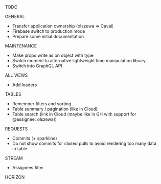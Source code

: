 TODO

GENERAL
- Transfer application ownership (olszewa => Cavai)
- Firebase switch to production mode
- Prepare some initial documentation

MAINTENANCE
- Make props write as on object with type
- Switch moment to alternative lightweight time manipulation library
- Switch into GraphQL API

ALL VIEWS
- Add loaders

TABLES
- Remember filters and sorting
- Table summary / pagination (like in Cloud)
- Table search (link in Cloud (maybe like in GH with support for @assignee: olszewa))

REQUESTS
- Commits (+ sparkline)
- Do not show commits for closed pulls to avoid rendering too many data in table

STREAM
- Assignees filter

HORIZON
